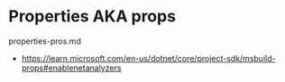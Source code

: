 # Properties AKA props

properties-pros.md

*   https://learn.microsoft.com/en-us/dotnet/core/project-sdk/msbuild-props#enablenetanalyzers


